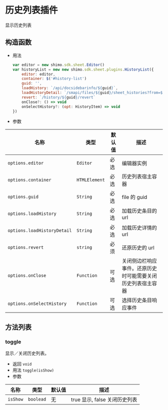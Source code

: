 # 历史列表插件

显示历史列表

## 构造函数

* 用法

  ```js
  var editor = new shimo.sdk.sheet.Editor()
  var historyList = new new shimo.sdk.sheet.plugins.HistoryList({
      editor: editor,
      container: $('#history-list')
      guid: '',
      loadHistory: `/api/docsidebarinfo/${guid}`,
      loadHistoryDetail: `/smapi/files/${guid}/sheet_histories?from=${from}&to=${to}`,
      revert: `/history/${guid}/revert`
      onClose?: () => void 
      onSelectHistory?: (opt: HistoryItem) => void 
  })
  ```

* 参数

| 名称               | 类型      | 默认值  | 描述             |
| ------------------ | --------- | ------- | ---------------- |
| `options.editor` | `Editor` | 必选 | 编辑器实例 |
| `options.container` | `HTMLElement` | 必选 | 历史列表宿主容器 |
| `options.guid` | `String` | 必选 | file 的 guid |
| `options.loadHistory` | `String` | 必选 | 加载历史条目的 url |
| `options.loadHistoryDetail` | `String` | 必选 | 加载历史详情的 url |
| `options.revert` | `string` | 必须 | 还原历史的 url |
| `options.onClose` | `Function` | 可选 | 关闭侧边栏响应事件。还原历史时可能需要关闭历史列表宿主容器 |
| `options.onSelectHistory` | `Function` | 可选 | 选择历史条目响应事件|

## 方法列表

### toggle

显示／关闭历史列表。

* 返回 `void`
* 用法 `toggle(isShow)`
* 参数

| 名称                | 类型          | 默认值 | 描述         |
| ------------------- | ------------- | ------ | ------------ |
| `isShow`   | `boolead`      | 无     | true 显示, false 关闭历史列表    |